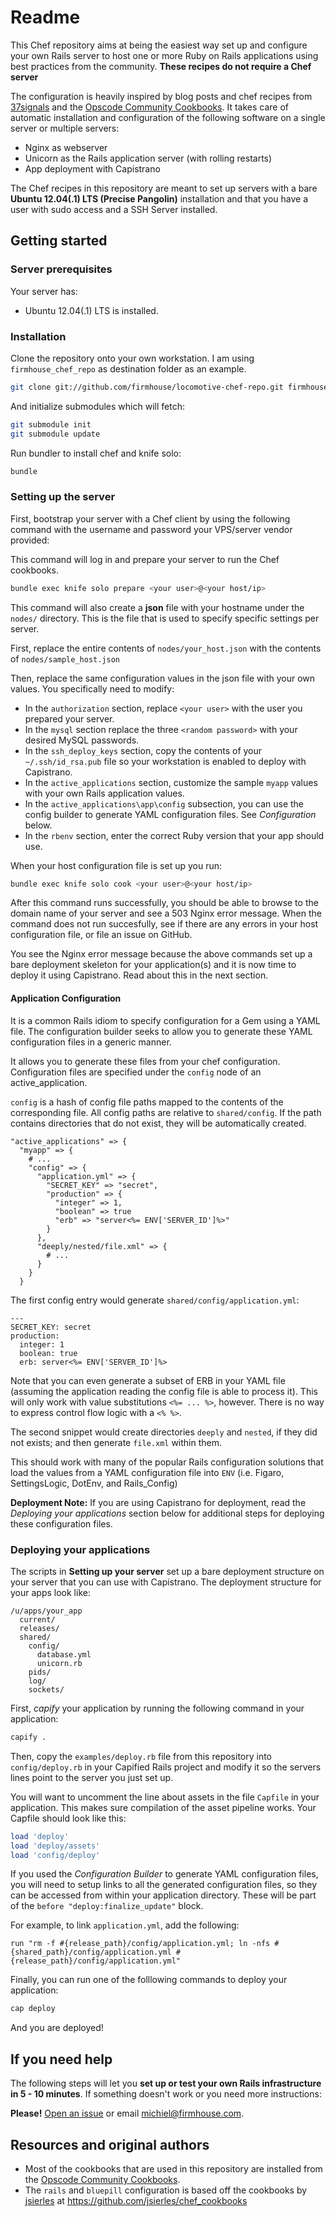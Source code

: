 Readme
======

This Chef repository aims at being the easiest way set up and configure your own Rails server
to host one or more Ruby on Rails applications using best
practices from the community. **These recipes do not require a Chef server**

The configuration is heavily inspired by blog posts and chef recipes
from [37signals](http://37signals.com) and the
[Opscode Community Cookbooks](http://community.opscode.com). It takes
care of automatic installation and configuration of the following software
on a single server or multiple servers:

* Nginx as webserver
* Unicorn as the Rails application server (with rolling restarts)
* App deployment with Capistrano

The Chef recipes in this repository are meant to set up servers with a bare
**Ubuntu 12.04(.1) LTS (Precise Pangolin)** installation and that you have a user
with sudo access and a SSH Server installed.

## Getting started

### Server prerequisites

Your server has:

* Ubuntu 12.04(.1) LTS is installed.

### Installation

Clone the repository onto your own workstation. I am using ```firmhouse_chef_repo``` as
destination folder as an example.

```sh
git clone git://github.com/firmhouse/locomotive-chef-repo.git firmhouse_chef_repo
```

And initialize submodules which will fetch:

```sh
git submodule init
git submodule update
```

Run bundler to install chef and knife solo:

```sh
bundle
```

### Setting up the server

First, bootstrap your server with a Chef client by using the following command
with the username and password your VPS/server vendor provided:

This command will log in and prepare your server to run the Chef cookbooks.

```sh
bundle exec knife solo prepare <your user>@<your host/ip>
```

This command will also create a **json** file with your hostname under the `nodes/`
directory. This is the file that is used to specify specific settings per
server.

First, replace the entire contents of `nodes/your_host.json` with the contents of
`nodes/sample_host.json`

Then, replace the same configuration values in the json file with your own values.
You specifically need to modify:

* In the `authorization` section, replace `<your user>` with the user you prepared your server.
* In the `mysql` section replace the three `<random password>` with your desired MySQL passwords.
* In the `ssh_deploy_keys` section, copy the contents of your `~/.ssh/id_rsa.pub` file so your workstation is enabled to deploy with Capistrano.
* In the `active_applications` section, customize the sample `myapp` values with your own Rails application values.
* In the `active_applications\app\config` subsection, you can use the config builder to generate YAML configuration files.  See *Configuration* below.
* In the `rbenv` section, enter the correct Ruby version that your app should use.

When your host configuration file is set up you run:

```sh
bundle exec knife solo cook <your user>@<your host/ip>
```

After this command runs successfully, you should be able to browse to the
domain name of your server and see a 503 Nginx error message. When the
command does not run succesfully, see if there are any errors in your host
configuration file, or file an issue on GitHub.

You see the Nginx error message because the above commands set up a bare deployment skeleton for your
application(s) and it is now time to deploy it using Capistrano. Read about this in the next section.

#### Application Configuration

It is a common Rails idiom to specify configuration for a Gem using a YAML file.
The configuration builder seeks to allow you to generate these YAML configuration
files in a generic manner.

It allows you to generate these files from your chef configuration. Configuration
files are specified under the `config` node of an active_application.

`config` is a hash of config file paths mapped to the contents of the corresponding
file. All config paths are relative to `shared/config`. If the path contains
directories that do not exist, they will be automatically created.

```
"active_applications" => {
  "myapp" => {
    # ...
    "config" => {
      "application.yml" => {
        "SECRET_KEY" => "secret",
        "production" => {
          "integer" => 1,
          "boolean" => true
          "erb" => "server<%= ENV['SERVER_ID']%>"
        }
      },
      "deeply/nested/file.xml" => {
        # ...
      }
    }
  }
```

The first config entry would generate `shared/config/application.yml`:

```
---
SECRET_KEY: secret
production:
  integer: 1
  boolean: true
  erb: server<%= ENV['SERVER_ID']%>
```

Note that you can even generate a subset of ERB in your YAML file (assuming the
application reading the config file is able to process it). This will only work
with value substitutions `<%= ... %>`, however. There is no way to express control flow
logic with a `<% %>`.

The second snippet would create directories `deeply` and `nested`, if they did
not exists; and then generate `file.xml` within them.

This should work with many of the popular Rails configuration solutions that
load the values from a YAML configuration file into `ENV` (i.e. Figaro,
SettingsLogic, DotEnv, and Rails_Config)

**Deployment Note:** If you are using Capistrano for deployment, read the 
*Deploying your applications* section below for additional steps for deploying
these configuration files.

### Deploying your applications

The scripts in **Setting up your server** set up a bare deployment structure on your
server that you can use with Capistrano. The deployment structure for your
apps look like:

```
/u/apps/your_app
  current/
  releases/
  shared/
    config/
      database.yml
      unicorn.rb
    pids/
    log/
    sockets/
```

First, *capify* your application by running the following command in your application:

```sh
capify .
```

Then, copy the ```examples/deploy.rb``` file from this repository into
```config/deploy.rb``` in your Capified Rails project and modify it
so the servers lines point to the server you just set up.

You will want to uncomment the line about assets in the file `Capfile` in your
application. This makes sure compilation of the asset pipeline works. Your
Capfile should look like this:

```ruby
load 'deploy'
load 'deploy/assets'
load 'config/deploy'
```

If you used the *Configuration Builder* to generate YAML configuration files, you
will need to setup links to all the generated configuration files, so they can
be accessed from within your application directory. These will be part of the
`before "deploy:finalize_update"` block.

For example, to link `application.yml`, add the following:

```
run "rm -f #{release_path}/config/application.yml; ln -nfs #{shared_path}/config/application.yml #{release_path}/config/application.yml"
```

Finally, you can run one of the folllowing commands to deploy your application:

```sh
cap deploy
```

And you are deployed!

## If you need help

The following steps will let you **set up or test your own Rails infrastructure
in 5 - 10 minutes**. If something doesn't work or you need more instructions:

**Please!** [Open an issue](https://github.com/firmhouse/locomotive-chef-repo/issues) or email [michiel@firmhouse.com](mailto:michiel@firmhouse.com).

## Resources and original authors

* Most of the cookbooks that are used in this repository are installed from the [Opscode Community Cookbooks](http://community.opscode.com).
* The `rails` and `bluepill` configuration is based off the cookbooks by [jsierles](https://github.com/jsierles) at https://github.com/jsierles/chef_cookbooks
